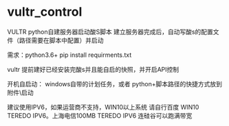 # vultr_control
VULTR python自建服务器启动酸S脚本
建立服务器完成后，自动写酸s的配置文件（路径需要在脚本中配置）并启动

需求：python3.6+
pip install requirments.txt

vultr 提前建好已经安装完酸s并且能自启的快照，并开启API控制

开机自启动： windows自带的计划任务，或者 python+脚本路径的快捷方式放到附件\启动

建议使用IPV6，如果运营商不支持，WIN10以上系统 请自行百度 WIN10 TEREDO IPV6。上海电信100MB TEREDO IPV6 连硅谷可以跑满带宽
